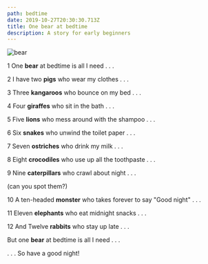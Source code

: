 ```yaml
---
path: bedtime
date: 2019-10-27T20:30:30.713Z
title: One bear at bedtime
description: A story for early beginners
---
```

![bear](/assets/cute_bear.jpg "Bear")

1 One **bear** at bedtime is all I need . . .

2  I have two **pigs** who wear my clothes . . .

3  Three **kangaroos** who bounce on my bed . . .

4  Four **giraffes** who sit in the bath . . .

5  Five **lions** who mess around with the shampoo . . .

6  Six **snakes** who unwind the toilet paper . . .

7  Seven **ostriches** who drink my milk . . .

8  Eight **crocodiles** who use up all the toothpaste . . .

9  Nine **caterpillars** who crawl about night . . . 

(can you spot them?)

10  A ten-headed **monster** who takes forever to say "Good night" . . .

11 Eleven **elephants** who eat midnight snacks . . .

12 And Twelve **rabbits** who stay up late . . .

But one **bear** at bedtime is all I need . . .

. . . So have a good night!
